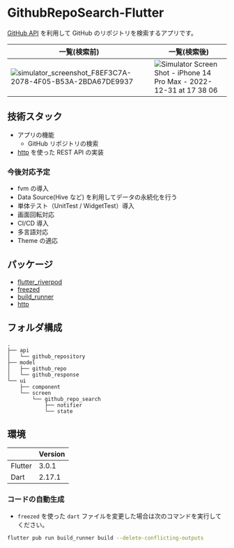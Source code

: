 # GithubRepoSearch-Flutter

[GitHub API](https://docs.github.com/ja/rest/search?apiVersion=2022-11-28#search-repositories) を利用して GitHub のリポジトリを検索するアプリです。

| 一覧(検索前)                                                                                                                                                        | 一覧(検索後)                                                                                                                                                                 |
| ------------------------------------------------------------------------------------------------------------------------------------------------------------------- | ---------------------------------------------------------------------------------------------------------------------------------------------------------------------------- |
| ![simulator_screenshot_F8EF3C7A-2078-4F05-B53A-2BDA67DE9937](https://user-images.githubusercontent.com/77733479/210130794-ed25fb2e-2dd3-427c-800a-647538b4c45f.png) | ![Simulator Screen Shot - iPhone 14 Pro Max - 2022-12-31 at 17 38 06](https://user-images.githubusercontent.com/77733479/210130705-8cf482f4-94fe-43ca-8220-ad27677a7682.png) |


## 技術スタック

- アプリの機能
  - GitHub リポジトリの検索
- [http](https://pub.dev/packages/http) を使った REST API の実装

### 今後対応予定

- fvm の導入
- Data Source(Hive など) を利用してデータの永続化を行う
- 単体テスト（UnitTest / WidgetTest）導入
- 画面回転対応
- CI/CD 導入
- 多言語対応
- Theme の適応

## パッケージ

- [flutter_riverpod](https://pub.dev/packages/flutter_riverpod)
- [freezed](https://pub.dev/packages/freezed)
- [build_runner](https://pub.dev/packages/build_runner)
- [http](https://pub.dev/packages/http)

## フォルダ構成

```
.
├── api
│   └── github_repository
├── model
│   ├── github_repo
│   └── github_response
└── ui
    ├── component
    └── screen
        └── github_repo_search
            ├── notifier
            └── state
```


## 環境

|         | Version |
| ------- | ------- |
| Flutter | 3.0.1   |
| Dart    | 2.17.1  |

### コードの自動生成

- `freezed` を使った `dart` ファイルを変更した場合は次のコマンドを実行してください。

```bash
flutter pub run build_runner build --delete-conflicting-outputs
```
